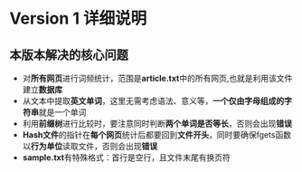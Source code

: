 # Version 1 详细说明
## 本版本解决的核心问题
* 对**所有网页**进行词频统计，范围是**article.txt**中的所有网页,也就是利用该文件建立**数据库**
* 从文本中提取**英文单词**，这里无需考虑语法、意义等，**一个仅由字母组成的字符串**就是一个单词
* 利用**前缀树**进行比较时，要注意同时判断**两个单词是否等长**，否则会出现**错误**
* **Hash文件**的指针在**每个网页**统计后都要回到**文件开头**，同时要确保fgets函数以**行为单位**读取文件，否则会出现**错误**
* **sample.txt**有特殊格式：首行是空行，且文件末尾有换页符